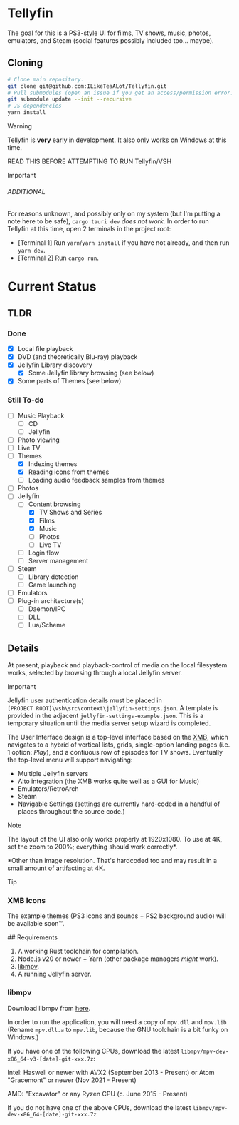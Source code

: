 # Tellyfin

The goal for this is a PS3-style UI for films, TV shows, music, photos, emulators, and Steam (social features possibly included too... maybe).

## Cloning

```sh
# Clone main repository.
git clone git@github.com:ILikeTeaALot/Tellyfin.git
# Pull submodules (open an issue if you get an access/permission error.)
git submodule update --init --recursive
# JS dependencies
yarn install
```

> [!WARNING]
> Tellyfin is **very** early in development. It also only works on Windows at this time.
>
> READ THIS BEFORE ATTEMPTING TO RUN Tellyfin/VSH

> [!IMPORTANT]
> ###### ADDITIONAL
>
> For reasons unknown, and possibly only on my system (but I'm putting a note here to be safe), `cargo tauri dev` *does not work.* In order to run Tellyfin at this time, open 2 terminals in the project root:
>
> - [Terminal 1] Run `yarn`/`yarn install` if you have not already, and then run `yarn dev`.
> - [Terminal 2] Run `cargo run`.

# Current Status

## TLDR

### Done

- [x] Local file playback
- [x] DVD (and theoretically Blu-ray) playback
- [x] Jellyfin Library discovery
	- [x] Some Jellyfin library browsing (see below)
- [x] Some parts of Themes (see below)

### Still To-do

- [ ] Music Playback
	- [ ] CD
	- [ ] Jellyfin
- [ ] Photo viewing
- [ ] Live TV
- [ ] Themes
	- [x] Indexing themes
	- [x] Reading icons from themes
	- [ ] Loading audio feedback samples from themes
- [ ] Photos
- [ ] Jellyfin
	- [ ] Content browsing
		- [x] TV Shows and Series
		- [x] Films
		- [x] Music
		- [ ] Photos
		- [ ] Live TV
	- [ ] Login flow
	- [ ] Server management
- [ ] Steam
	- [ ] Library detection
	- [ ] Game launching
- [ ] Emulators
- [ ] Plug-in architecture(s)
	- [ ] Daemon/IPC
	- [ ] DLL
	- [ ] Lua/Scheme

## Details

At present, playback and playback-control of media on the local filesystem works, selected by browsing through a local Jellyfin server.

> [!IMPORTANT]
> Jellyfin user authentication details must be placed in `[PROJECT ROOT]\vsh\src\context\jellyfin-settings.json`. A template is provided in the adjacent `jellyfin-settings-example.json`. This is a temporary situation until the media server setup wizard is completed.

The User Interface design is a top-level interface based on the [XMB](https://en.wikipedia.org/wiki/XrossMediaBar), which navigates to a hybrid of vertical lists, grids, single-option landing pages (i.e. 1 option: *Play*), and a contiuous row of episodes for TV shows. Eventually the top-level menu will support navigating:

 - Multiple Jellyfin servers
 - Alto integration (the XMB works quite well as a GUI for Music)
 - Emulators/RetroArch
 - Steam
 - Navigable Settings (settings are currently hard-coded in a handful of places throughout the source code.)

> [!NOTE]
> The layout of the UI also only works properly at 1920x1080. To use at 4K, set the zoom to 200%; everything should work correctly\*.
>
> \*Other than image resolution. That's hardcoded too and may result in a small amount of artifacting at 4K.

> [!TIP]
> ### XMB Icons
>
> The example themes (PS3 icons and sounds + PS2 background audio) will be available soon™.

## Requirements

1. A working Rust toolchain for compilation.
2. Node.js v20 or newer + Yarn (other package managers *might* work).
3. [libmpv](#libmpv).
4. A running Jellyfin server.

### libmpv

Download libmpv from [here](https://sourceforge.net/projects/mpv-player-windows/files/).

In order to run the application, you will need a copy of `mpv.dll` and `mpv.lib` (Rename `mpv.dll.a` to `mpv.lib`, because the GNU toolchain is a bit funky on Windows.)

If you have one of the following CPUs, download the latest `libmpv/mpv-dev-x86_64-v3-[date]-git-xxx.7z`:

Intel: Haswell or newer with AVX2 (September 2013 - Present)
or Atom "Gracemont" or newer (Nov 2021 - Present)

AMD: "Excavator" or any Ryzen CPU (c. June 2015 - Present)

If you do not have one of the above CPUs, download the latest `libmpv/mpv-dev-x86_64-[date]-git-xxx.7z`
